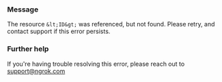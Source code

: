 
### Message
The resource `&lt;ID&gt;` was referenced, but not found. Please retry, and contact support if this error persists.

### Further help
If you're having trouble resolving this error, please reach out to [support@ngrok.com](mailto:support@ngrok.com?subject=Help%20with%20ERR_NGROK_380)

